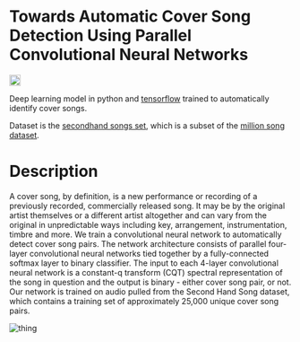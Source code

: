 # Towards Automatic Cover Song Detection Using Parallel Convolutional Neural Networks
<a href='https://www.recurse.com' title='Made with love at the Recurse Center'><img src='https://cloud.githubusercontent.com/assets/2883345/11325206/336ea5f4-9150-11e5-9e90-d86ad31993d8.png' height='20px'/></a>

Deep learning model in python and [tensorflow](https://www.tensorflow.org) trained to automatically identify cover songs. 

Dataset is the [secondhand songs set](http://labrosa.ee.columbia.edu/millionsong/secondhand), which is a subset of the [million song dataset](http://labrosa.ee.columbia.edu/millionsong/).

# Description
A cover song, by definition, is a new performance or recording of a previously recorded, commercially released song. It may be by the original artist themselves or a different artist altogether and can vary from the original in unpredictable ways including key, arrangement, instrumentation, timbre and more. We train a convolutional neural network to automatically detect cover song pairs. The network architecture consists of parallel four-layer convolutional neural networks tied together by a fully-connected softmax layer to binary classifier. The input to each 4-layer convolutional neural network is a constant-q transform (CQT) spectral representation of the song in question and the output is binary - either cover song pair, or not. Our network is trained on audio pulled from the Second Hand Song dataset, which contains a training set of approximately 25,000 unique cover song pairs.

![thing](https://github.com/markostam/coversongs-dual-convnet/blob/master/Poster/WNYISPW_2016_CoverSongs.png)

